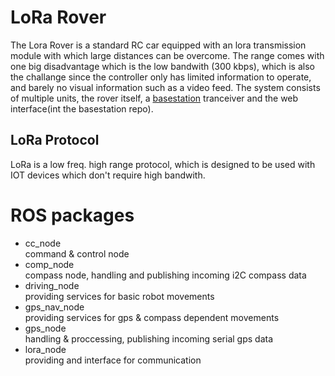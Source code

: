 # LoRa Rover 

The Lora Rover is a standard RC car equipped with an lora transmission module with which large distances can be overcome.
The range comes with one big disadvantage which is the low bandwith (300 kbps), which is also the challange since the controller only has limited information to operate, and barely no visual information such as a video feed.
The system consists of multiple units, the rover itself, a [basestation](https://github.com/cy8berpunk/lora_rover_basestation) tranceiver and the web interface(int the basestation repo).

## LoRa Protocol

LoRa is a low freq. high range protocol, which is designed to be used with IOT devices which don't require high bandwith.

# ROS packages

- cc_node	<br>
  command & control node 
- comp_node <br>
  compass node, handling and publishing incoming i2C compass data 
- driving_node <br>
  providing services for basic robot movements
- gps_nav_node <br>
  providing services for gps & compass dependent movements
- gps_node <br>
  handling & proccessing, publishing incoming serial gps data
- lora_node <br>
  providing and interface for communication
